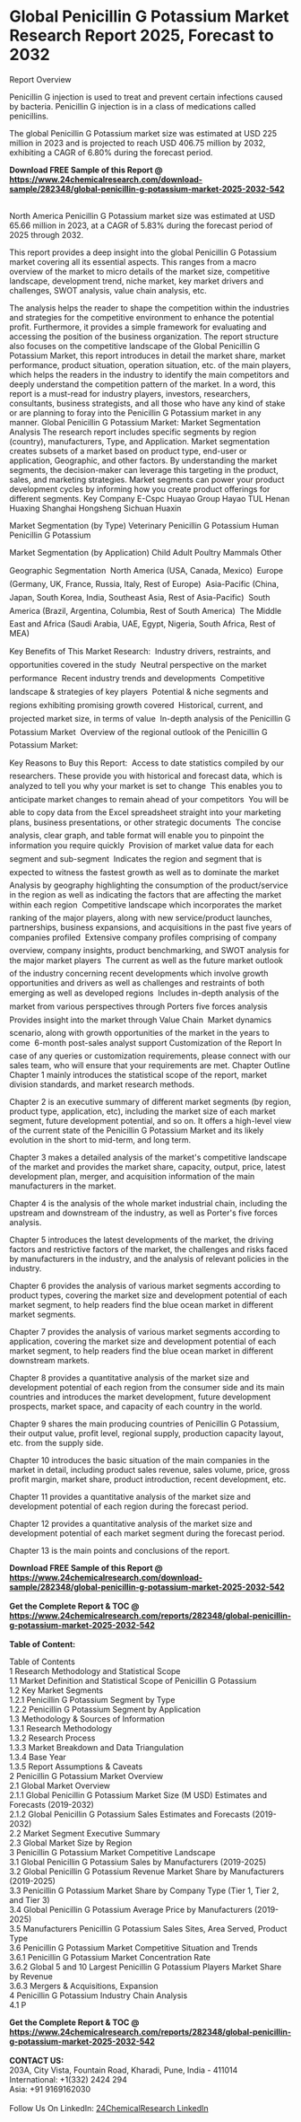 <h1>Global Penicillin G Potassium Market Research Report 2025, Forecast to 2032</h1><p>Report Overview</p><p>
Penicillin G injection is used to treat and prevent certain infections caused by bacteria. Penicillin G injection is in a class of medications called penicillins.</p><p>
The global Penicillin G Potassium market size was estimated at USD 225 million in 2023 and is projected to reach USD 406.75 million by 2032, exhibiting a CAGR of 6.80% during the forecast period.</p><div><b>Download FREE Sample of this Report @ 
            <a href="https://www.24chemicalresearch.com/download-sample/282348/global-penicillin-g-potassium-market-2025-2032-542">
            https://www.24chemicalresearch.com/download-sample/282348/global-penicillin-g-potassium-market-2025-2032-542</a></b></div><br><p>
North America Penicillin G Potassium market size was estimated at USD 65.66 million in 2023, at a CAGR of 5.83% during the forecast period of 2025 through 2032.</p><p>
This report provides a deep insight into the global Penicillin G Potassium market covering all its essential aspects. This ranges from a macro overview of the market to micro details of the market size, competitive landscape, development trend, niche market, key market drivers and challenges, SWOT analysis, value chain analysis, etc.</p><p>
The analysis helps the reader to shape the competition within the industries and strategies for the competitive environment to enhance the potential profit. Furthermore, it provides a simple framework for evaluating and accessing the position of the business organization. The report structure also focuses on the competitive landscape of the Global Penicillin G Potassium Market, this report introduces in detail the market share, market performance, product situation, operation situation, etc. of the main players, which helps the readers in the industry to identify the main competitors and deeply understand the competition pattern of the market.
In a word, this report is a must-read for industry players, investors, researchers, consultants, business strategists, and all those who have any kind of stake or are planning to foray into the Penicillin G Potassium market in any manner.
Global Penicillin G Potassium Market: Market Segmentation Analysis
The research report includes specific segments by region (country), manufacturers, Type, and Application. Market segmentation creates subsets of a market based on product type, end-user or application, Geographic, and other factors. By understanding the market segments, the decision-maker can leverage this targeting in the product, sales, and marketing strategies. Market segments can power your product development cycles by informing how you create product offerings for different segments.
Key Company
E-Cspc
Huayao Group
Hayao
TUL
Henan Huaxing
Shanghai Hongsheng
Sichuan Huaxin</p><p>
Market Segmentation (by Type)
Veterinary Penicillin G Potassium
Human Penicillin G Potassium</p><p>
Market Segmentation (by Application)
Child
Adult
Poultry
Mammals
Other</p><p>
Geographic Segmentation
 North America (USA, Canada, Mexico)
 Europe (Germany, UK, France, Russia, Italy, Rest of Europe)
 Asia-Pacific (China, Japan, South Korea, India, Southeast Asia, Rest of Asia-Pacific)
 South America (Brazil, Argentina, Columbia, Rest of South America)
 The Middle East and Africa (Saudi Arabia, UAE, Egypt, Nigeria, South Africa, Rest of MEA)</p><p>
Key Benefits of This Market Research:
 Industry drivers, restraints, and opportunities covered in the study
 Neutral perspective on the market performance
 Recent industry trends and developments
 Competitive landscape &amp; strategies of key players
 Potential &amp; niche segments and regions exhibiting promising growth covered
 Historical, current, and projected market size, in terms of value
 In-depth analysis of the Penicillin G Potassium Market
 Overview of the regional outlook of the Penicillin G Potassium Market:</p><p>
Key Reasons to Buy this Report:
 Access to date statistics compiled by our researchers. These provide you with historical and forecast data, which is analyzed to tell you why your market is set to change
 This enables you to anticipate market changes to remain ahead of your competitors
 You will be able to copy data from the Excel spreadsheet straight into your marketing plans, business presentations, or other strategic documents
 The concise analysis, clear graph, and table format will enable you to pinpoint the information you require quickly
 Provision of market value data for each segment and sub-segment
 Indicates the region and segment that is expected to witness the fastest growth as well as to dominate the market
 Analysis by geography highlighting the consumption of the product/service in the region as well as indicating the factors that are affecting the market within each region
 Competitive landscape which incorporates the market ranking of the major players, along with new service/product launches, partnerships, business expansions, and acquisitions in the past five years of companies profiled
 Extensive company profiles comprising of company overview, company insights, product benchmarking, and SWOT analysis for the major market players
 The current as well as the future market outlook of the industry concerning recent developments which involve growth opportunities and drivers as well as challenges and restraints of both emerging as well as developed regions
 Includes in-depth analysis of the market from various perspectives through Porters five forces analysis
 Provides insight into the market through Value Chain
 Market dynamics scenario, along with growth opportunities of the market in the years to come
 6-month post-sales analyst support
Customization of the Report
In case of any queries or customization requirements, please connect with our sales team, who will ensure that your requirements are met.
Chapter Outline
Chapter 1 mainly introduces the statistical scope of the report, market division standards, and market research methods.</p><p>
Chapter 2 is an executive summary of different market segments (by region, product type, application, etc), including the market size of each market segment, future development potential, and so on. It offers a high-level view of the current state of the Penicillin G Potassium Market and its likely evolution in the short to mid-term, and long term.</p><p>
Chapter 3 makes a detailed analysis of the market's competitive landscape of the market and provides the market share, capacity, output, price, latest development plan, merger, and acquisition information of the main manufacturers in the market.</p><p>
Chapter 4 is the analysis of the whole market industrial chain, including the upstream and downstream of the industry, as well as Porter's five forces analysis.</p><p>
Chapter 5 introduces the latest developments of the market, the driving factors and restrictive factors of the market, the challenges and risks faced by manufacturers in the industry, and the analysis of relevant policies in the industry.</p><p>
Chapter 6 provides the analysis of various market segments according to product types, covering the market size and development potential of each market segment, to help readers find the blue ocean market in different market segments.</p><p>
Chapter 7 provides the analysis of various market segments according to application, covering the market size and development potential of each market segment, to help readers find the blue ocean market in different downstream markets.</p><p>
Chapter 8 provides a quantitative analysis of the market size and development potential of each region from the consumer side and its main countries and introduces the market development, future development prospects, market space, and capacity of each country in the world.</p><p>
Chapter 9 shares the main producing countries of Penicillin G Potassium, their output value, profit level, regional supply, production capacity layout, etc. from the supply side.</p><p>
Chapter 10 introduces the basic situation of the main companies in the market in detail, including product sales revenue, sales volume, price, gross profit margin, market share, product introduction, recent development, etc.</p><p>
Chapter 11 provides a quantitative analysis of the market size and development potential of each region during the forecast period.</p><p>
Chapter 12 provides a quantitative analysis of the market size and development potential of each market segment during the forecast period.</p><p>
Chapter 13 is the main points and conclusions of the report.</p><p>
</p><div><b>Download FREE Sample of this Report @ 
            <a href="https://www.24chemicalresearch.com/download-sample/282348/global-penicillin-g-potassium-market-2025-2032-542">
            https://www.24chemicalresearch.com/download-sample/282348/global-penicillin-g-potassium-market-2025-2032-542</a></b></div><br><div><b>Get the Complete Report & TOC @ 
            <a href="https://www.24chemicalresearch.com/reports/282348/global-penicillin-g-potassium-market-2025-2032-542">
            https://www.24chemicalresearch.com/reports/282348/global-penicillin-g-potassium-market-2025-2032-542</a></b></div><br>
            <b>Table of Content:</b><p>Table of Contents<br />
1 Research Methodology and Statistical Scope<br />
1.1 Market Definition and Statistical Scope of Penicillin G Potassium<br />
1.2 Key Market Segments<br />
1.2.1 Penicillin G Potassium Segment by Type<br />
1.2.2 Penicillin G Potassium Segment by Application<br />
1.3 Methodology & Sources of Information<br />
1.3.1 Research Methodology<br />
1.3.2 Research Process<br />
1.3.3 Market Breakdown and Data Triangulation<br />
1.3.4 Base Year<br />
1.3.5 Report Assumptions & Caveats<br />
2 Penicillin G Potassium Market Overview<br />
2.1 Global Market Overview<br />
2.1.1 Global Penicillin G Potassium Market Size (M USD) Estimates and Forecasts (2019-2032)<br />
2.1.2 Global Penicillin G Potassium Sales Estimates and Forecasts (2019-2032)<br />
2.2 Market Segment Executive Summary<br />
2.3 Global Market Size by Region<br />
3 Penicillin G Potassium Market Competitive Landscape<br />
3.1 Global Penicillin G Potassium Sales by Manufacturers (2019-2025)<br />
3.2 Global Penicillin G Potassium Revenue Market Share by Manufacturers (2019-2025)<br />
3.3 Penicillin G Potassium Market Share by Company Type (Tier 1, Tier 2, and Tier 3)<br />
3.4 Global Penicillin G Potassium Average Price by Manufacturers (2019-2025)<br />
3.5 Manufacturers Penicillin G Potassium Sales Sites, Area Served, Product Type<br />
3.6 Penicillin G Potassium Market Competitive Situation and Trends<br />
3.6.1 Penicillin G Potassium Market Concentration Rate<br />
3.6.2 Global 5 and 10 Largest Penicillin G Potassium Players Market Share by Revenue<br />
3.6.3 Mergers & Acquisitions, Expansion<br />
4 Penicillin G Potassium Industry Chain Analysis<br />
4.1 P</p><div><b>Get the Complete Report & TOC @ 
            <a href="https://www.24chemicalresearch.com/reports/282348/global-penicillin-g-potassium-market-2025-2032-542">
            https://www.24chemicalresearch.com/reports/282348/global-penicillin-g-potassium-market-2025-2032-542</a></b></div><br><b>CONTACT US:</b><br>
            203A, City Vista, Fountain Road, Kharadi, Pune, India - 411014<br>
            International: +1(332) 2424 294<br>
            Asia: +91 9169162030 <br><br>
            Follow Us On LinkedIn: <a href="https://www.linkedin.com/company/24chemicalresearch/">24ChemicalResearch LinkedIn</a>